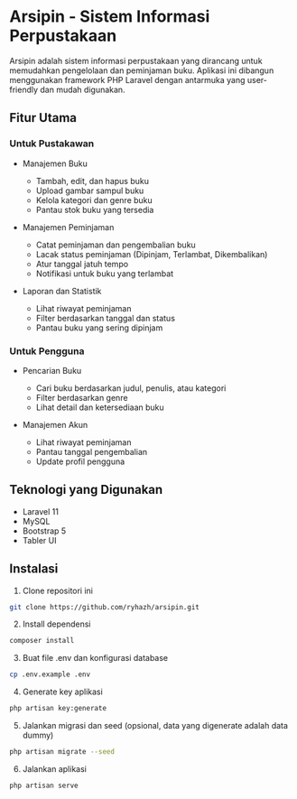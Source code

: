 

# Arsipin - Sistem Informasi Perpustakaan

Arsipin adalah sistem informasi perpustakaan yang dirancang untuk memudahkan pengelolaan dan peminjaman buku. Aplikasi ini dibangun menggunakan framework PHP Laravel dengan antarmuka yang user-friendly dan mudah digunakan.

## Fitur Utama

### Untuk Pustakawan
- Manajemen Buku
  - Tambah, edit, dan hapus buku
  - Upload gambar sampul buku
  - Kelola kategori dan genre buku
  - Pantau stok buku yang tersedia

- Manajemen Peminjaman
  - Catat peminjaman dan pengembalian buku
  - Lacak status peminjaman (Dipinjam, Terlambat, Dikembalikan)
  - Atur tanggal jatuh tempo
  - Notifikasi untuk buku yang terlambat

- Laporan dan Statistik
  - Lihat riwayat peminjaman
  - Filter berdasarkan tanggal dan status
  - Pantau buku yang sering dipinjam

### Untuk Pengguna
- Pencarian Buku
  - Cari buku berdasarkan judul, penulis, atau kategori
  - Filter berdasarkan genre
  - Lihat detail dan ketersediaan buku

- Manajemen Akun
  - Lihat riwayat peminjaman
  - Pantau tanggal pengembalian
  - Update profil pengguna

## Teknologi yang Digunakan
- Laravel 11
- MySQL
- Bootstrap 5
- Tabler UI

## Instalasi

1. Clone repositori ini
```bash
git clone https://github.com/ryhazh/arsipin.git
```

2. Install dependensi
```bash
composer install
```

3. Buat file .env dan konfigurasi database
```bash
cp .env.example .env
```

4. Generate key aplikasi
```bash
php artisan key:generate
```

5. Jalankan migrasi dan seed (opsional, data yang digenerate adalah data dummy)
```bash
php artisan migrate --seed
```

6. Jalankan aplikasi
```bash
php artisan serve
```


